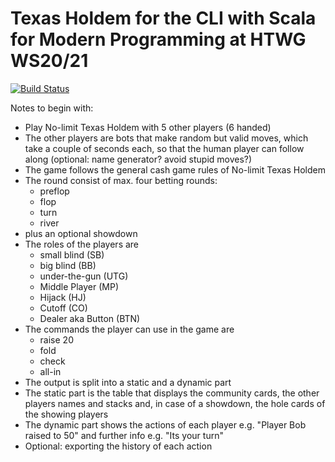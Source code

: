  # Texas Holdem for the CLI with Scala for Modern Programming at HTWG WS20/21
 
 [![Build Status](https://travis-ci.com/Robert-Nickel/scala-texas-holdem.svg?branch=master)](https://travis-ci.com/Robert-Nickel/scala-texas-holdem)
 
 Notes to begin with:
 - Play No-limit Texas Holdem with 5 other players (6 handed)
 - The other players are bots that make random but valid moves, which take a couple of seconds each, so that the human player can follow along (optional: name generator? avoid stupid moves?)
 - The game follows the general cash game rules of No-limit Texas Holdem
 - The round consist of max. four betting rounds:
    - preflop
    - flop
    - turn
    - river
 - plus an optional showdown
 - The roles of the players are
    - small blind (SB)
    - big blind (BB)
    - under-the-gun (UTG)
    - Middle Player (MP)
    - Hijack (HJ)
    - Cutoff (CO)
    - Dealer aka Button (BTN)
- The commands the player can use in the game are
    - raise 20
    - fold
    - check
    - all-in
- The output is split into a static and a dynamic part
- The static part is the table that displays the community cards, the other players names and stacks and, in case of a showdown, the hole cards of the showing players
- The dynamic part shows the actions of each player e.g. "Player Bob raised to 50" and further info e.g. "Its your turn"
- Optional: exporting the history of each action